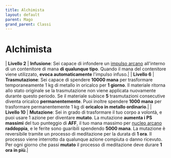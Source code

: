 ```yaml
---
title: Alchimista
layout: default
parent: Mago
grand_parent: Classi
---
```


# **Alchimista**

| **Livello 2**  | **Infusione**: Sei capace di infondere un [impulso arcano](/runes/mana-pulse) all'interno di un contenitore di mana **di qualunque tipo**. Quando il mana del contenitore viene utilizzato, **evoca automaticamente** l'impulso infuso.|
| **Livello 6**  | **Trasmutazione**: Sei capace di spendere **10000 mana** per trasformare temporaneamente 1 kg di metallo in oricalco per **1 giorno**. Il materiale ritorna allo stato originale se la trasmutazione non viene applicata nuovamente durante questo periodo. Se il materiale subisce **5** trasmutazioni consecutive diventa oricalco **permanentemente**. Puoi inoltre spendere **1000 mana** per trasformare permanentemente 1 kg di **oricalco in metallo ordinario**.|
| **Livello 10**  | **Mutazione**: Sei in grado di trasformare il tuo corpo a volontà, e puoi usare 1 azione per diventare **mutato**. La mutazione **aumenta i PS massimi** del tuo punteggio di **AFF**, il tuo mana massimo per [nucleo arcano](/runes/arcane-core) **raddoppia**, e le ferite sono guaribili spendendo **5000 mana**. La mutazione è reversibile tramite un processo di meditazione per la durata di **1 ora**. Il processo viene interrotto da qualunque azione compiuta o danno ricevuto. Per ogni giorno che passi **mutato** il processo di meditazione deve durare **1 ora in più**.|
